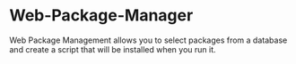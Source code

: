 # Web-Package-Manager
Web Package Management allows you to select packages from a database and create a script that will be installed when you run it.

